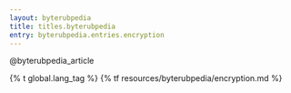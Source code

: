 ```yaml
---
layout: byterubpedia
title: titles.byterubpedia
entry: byterubpedia.entries.encryption
---
```


@byterubpedia_article

{% t global.lang_tag %}
{% tf resources/byterubpedia/encryption.md %}
